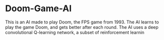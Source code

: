 # Doom-Game-AI
This is an AI made to play Doom, the FPS game from 1993. The AI learns to play the game Doom, and gets better after each round. The AI uses a deep convolutional Q-learning network, a subset of reinforcement learnin
